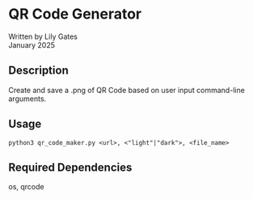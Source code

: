 # QR Code Generator

Written by Lily Gates  
January 2025

## Description
Create and save a .png of QR Code based on user input command-line arguments.

## Usage
```
python3 qr_code_maker.py <url>, <"light"|"dark">, <file_name>
```
## Required Dependencies
os, qrcode